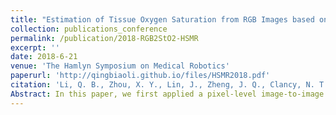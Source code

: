 ```yaml
---
title: "Estimation of Tissue Oxygen Saturation from RGB Images based on Pixel-level Image Translation"
collection: publications_conference
permalink: /publication/2018-RGB2StO2-HSMR
excerpt: ''
date: 2018-6-21
venue: 'The Hamlyn Symposium on Medical Robotics'
paperurl: 'http://qingbiaoli.github.io/files/HSMR2018.pdf'
citation: 'Li, Q. B., Zhou, X. Y., Lin, J., Zheng, J. Q., Clancy, N. T., & Elson, D. S. (2018). Estimation of Tissue Oxygen Saturation from RGB Images based on Pixel-level Image Translation. arXiv preprint arXiv:1804.07116.'
Abstract: In this paper, we first applied a pixel-level image-to-image translation approach based on conditional Generative Adversarial Networks (cGAN) to estimate tissue oxygen saturation (StO2) from RGB images directly. The real-time performance and non-reliance on additional hardware, enable a seamless integration of the proposed method into surgical and diagnostic workflows with standard endoscope systems.
---
```




